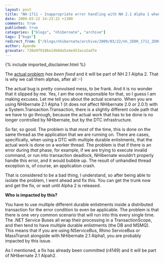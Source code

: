 ```yaml
---
layout: post
title: "NH-1711 – Inappropriate error handling with NH 2.1 Alpha 1 when distributed transaction fails can cause application crashes"
date: 2009-03-22 14:23:22 +1300
comments: true
published: true
categories: ["blogs", "nhibernate", "archive"]
tags: ["bugs"]
redirect_from: ["/blogs/nhibernate/archive/2009/03/22/nh_2D00_1711_2D00_ndash_2D00_inappropriate_2D00_error_2D00_handling_2D00_with_2D00_nh_2D00_2.1_2D00_alpha_2D00_1.aspx/", "/blogs/nhibernate/archive/2009/03/22/nh_2d00_1711_2d00_ndash_2d00_inappropriate_2d00_error_2d00_handling_2d00_with_2d00_nh_2d00_2.1_2d00_alpha_2d00_1.aspx/", "/blogs/nhibernate/archive/2009/03/22/nh_2D00_1711_2D00_ndash_2D00_inappropriate_2D00_error_2D00_handling_2D00_with_2D00_nh_2D00_2.1_2D00_alpha_2D00_1.html", "/blogs/nhibernate/archive/2009/03/22/nh_2d00_1711_2d00_ndash_2d00_inappropriate_2d00_error_2d00_handling_2d00_with_2d00_nh_2d00_2.1_2d00_alpha_2d00_1.html"]
author: Ayende
gravatar: 730a9f9186e14b8da5a4e453aca2adfe
---
```

{% include imported_disclaimer.html %}
<p>The <a href="https://nhibernate.jira.com/browse/NH-1711">actual problem</a> <em>has been fixed</em> and it will be part of NH 2.1 Alpha 2. That is why we call them alphas, after all :-)</p>  <p>The actual bug is pretty convulsed mess, to be frank. And it is no wonder that it slipped by me. Yes, I am the one responsible for that, so I guess I am making excuses. Let me tell you about the actual scenario. When you are using NHibernate 2.1 Alpha 1 (it does <em>not</em> affect NHibernate 2.0 or 2.0.1) with a System.Transaction.Transaction, there is a slightly different code path that we have to go through, because the actual work that has to be done is no longer controlled by NHibernate, but by the DTC infrastructure.</p>  <p>So far, so good. The problem is that <em>most</em> of the time, this is done on the same thread as the application that we are running on. There are cases, specifically, when using a DTC with multiple durable enlistments, that the actual work is done on a worker thread. The problem is that if there is an error during <em>that</em> phase, for example, if we are trying to execute invalid command, or run into transaction deadlock, NHibernate wouldn’t properly handle this error, and it would bubble up. The result of unhandled thread exception is, of course, an application crash.</p>  <p>That is considered to be a bad thing, I understand, so after being able to isolate the problem, I went ahead and fix this. You can get the trunk now and get the fix, or wait until Alpha 2 is released.</p>  <p><strong>Who is impacted by this? </strong></p>  <p>You have to use multiple different durable enlistments inside a distributed transaction for the error condition to even be applicable. The problem is that there is one very common scenario that will run into this every single time. The .NET Service Buses all wrap their processing in a TransactionScope, and then tend to have multiple durable enlistments (the DB and MSMQ). This means that if you are using NServiceBus, Rhino ServiceBus or MassTransit alongside with NHibernate 2.1 Alpha1, you are probably impacted by this issue.</p>  <p>As I mentioned, a fix has already been committed (r4149) and it will be part of NHibernate 2.1 Alpah2.</p>

